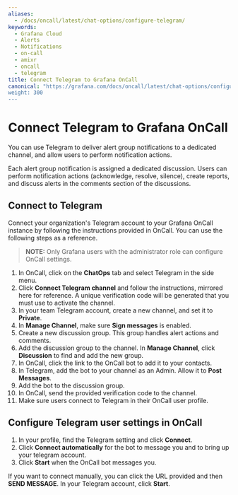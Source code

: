 ```yaml
---
aliases:
  - /docs/oncall/latest/chat-options/configure-telegram/
keywords:
  - Grafana Cloud
  - Alerts
  - Notifications
  - on-call
  - amixr
  - oncall
  - telegram
title: Connect Telegram to Grafana OnCall
canonical: "https://grafana.com/docs/oncall/latest/chat-options/configure-telegram/
weight: 300
---
```


# Connect Telegram to Grafana OnCall

You can use Telegram to deliver alert group notifications to a dedicated channel, and allow users to perform notification actions.

Each alert group notification is assigned a dedicated discussion. Users can perform notification actions (acknowledge, resolve, silence), create reports, and discuss alerts in the comments section of the discussions.

## Connect to Telegram

Connect your organization's Telegram account to your Grafana OnCall instance by following the instructions provided in OnCall. You can use the following steps as a reference.

> **NOTE:** Only Grafana users with the administrator role can configure OnCall settings.

1. In OnCall, click on the **ChatOps** tab and select Telegram in the side menu.
1. Click **Connect Telegram channel** and follow the instructions, mirrored here for reference. A unique verification code will be generated that you must use to activate the channel.
1. In your team Telegram account, create a new channel, and set it to **Private**.
1. In **Manage Channel**, make sure **Sign messages** is enabled.
1. Create a new discussion group.
   This group handles alert actions and comments.
1. Add the discussion group to the channel.
   In **Manage Channel**, click **Discussion** to find and add the new group.
1. In OnCall, click the link to the OnCall bot to add it to your contacts.
1. In Telegram, add the bot to your channel as an Admin. Allow it to **Post Messages**.
1. Add the bot to the discussion group.
1. In OnCall, send the provided verification code to the channel.
1. Make sure users connect to Telegram in their OnCall user profile.

## Configure Telegram user settings in OnCall

1. In your profile, find the Telegram setting and click **Connect**.
1. Click **Connect automatically** for the bot to message you and to bring up your telegram account.
1. Click **Start** when the OnCall bot messages you.

If you want to connect manually, you can click the URL provided and then **SEND MESSAGE**. In your Telegram account, click **Start**.
